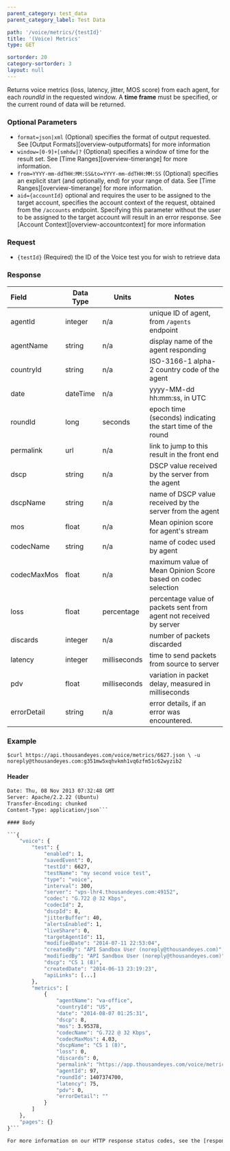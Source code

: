 ```yaml
---
parent_category: test_data
parent_category_label: Test Data

path: '/voice/metrics/{testId}'
title: '(Voice) Metrics'
type: GET

sortorder: 20
category-sortorder: 3
layout: null
---
```


Returns voice metrics (loss, latency, jitter, MOS score) from each agent, for each *roundId* in the requested window.  A **time frame** must be specified, or the current round of data will be returned.

### Optional Parameters

* `format=json|xml` (Optional) specifies the format of output requested.  See [Output Formats][overview-outputformats] for more information
* `window=[0-9]+[smhdw]?` (Optional) specifies a window of time for the result set.  See [Time Ranges][overview-timerange] for more information.
* `from=YYYY-mm-ddTHH:MM:SS&to=YYYY-mm-ddTHH:MM:SS` (Optional) specifies an explicit start (and optionally, end) for your range of data.  See [Time Ranges][overview-timerange] for more information.
* `aid={accountId}` optional and requires the user to be assigned to the target account, specifies the account context of the request, obtained from the `/accounts` endpoint.  Specifying this parameter without the user to be assigned to the target account will result in an error response. See [Account Context][overview-accountcontext] for more information

### Request

* `{testId}` (Required) the ID of the Voice test you for wish to retrieve data

### Response

Field | Data Type | Units | Notes
:------------|-------------|-------------|-------------|
agentId | integer | n/a | unique ID of agent, from `/agents` endpoint
agentName | string | n/a | display name of the agent responding
countryId | string | n/a | ISO-3166-1 alpha-2 country code of the agent
date | dateTime | n/a | yyyy-MM-dd hh:mm:ss, in UTC
roundId | long | seconds | epoch time (seconds) indicating the start time of the round
permalink | url | n/a | link to jump to this result in the front end
dscp | string | n/a | DSCP value received by the server from the agent
dscpName | string | n/a | name of DSCP value received by the server from the agent
mos | float | n/a | Mean opinion score for agent's stream
codecName | string | n/a | name of codec used by agent
codecMaxMos | float | n/a | maximum value of Mean Opinion Score based on codec selection
loss | float | percentage | percentage value of packets sent from agent not received by server
discards | integer | n/a | number of packets discarded
latency | integer | milliseconds | time to send packets from source to server
pdv | float | milliseconds | variation in packet delay, measured in milliseconds
errorDetail | string | n/a | error details, if an error was encountered.


### Example

`$curl https://api.thousandeyes.com/voice/metrics/6627.json \
  -u noreply@thousandeyes.com:g351mw5xqhvkmh1vq6zfm51c62wyzib2`

#### Header

```HTTP/1.1 200 OK
Date: Thu, 08 Nov 2013 07:32:48 GMT
Server: Apache/2.2.22 (Ubuntu)
Transfer-Encoding: chunked
Content-Type: application/json```

#### Body

```{
    "voice": {
        "test": {
            "enabled": 1,
            "savedEvent": 0,
            "testId": 6627,
            "testName": "my second voice test",
            "type": "voice",
            "interval": 300,
            "server": "vps-lhr4.thousandeyes.com:49152",
            "codec": "G.722 @ 32 Kbps",
            "codecId": 2,
            "dscpId": 8,
            "jitterBuffer": 40,
            "alertsEnabled": 1,
            "liveShare": 0,
            "targetAgentId": 11,
            "modifiedDate": "2014-07-11 22:53:04",
            "createdBy": "API Sandbox User (noreply@thousandeyes.com)",
            "modifiedBy": "API Sandbox User (noreply@thousandeyes.com)",
            "dscp": "CS 1 (8)",
            "createdDate": "2014-06-13 23:19:23",
            "apiLinks": [...]
        },
        "metrics": [
            {
                "agentName": "va-office",
                "countryId": "US",
                "date": "2014-08-07 01:25:31",
                "dscp": 8,
                "mos": 3.95378,
                "codecName": "G.722 @ 32 Kbps",
                "codecMaxMos": 4.03,
                "dscpName": "CS 1 (8)",
                "loss": 0,
                "discards": 0,
                "permalink": "https://app.thousandeyes.com/voice/metrics?__a=11&testId=6627&roundId=1407374700&agentId=97",
                "agentId": 97,
                "roundId": 1407374700,
                "latency": 75,
                "pdv": 0,
                "errorDetail": ""
            }
        ]
    },
    "pages": {}
}```

For more information on our HTTP response status codes, see the [response status codes documentation][overview-responsestatuscodes].